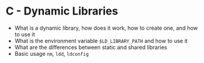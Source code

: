 # C - Dynamic Libraries
  - What is a dynamic library, how does it work, how to create one, and how to use it
  - What is the environment variable `$LD_LIBRARY_PATH` and how to use it
  - What are the differences between static and shared libraries
  - Basic usage `nm`, `ldd`, `ldconfig`